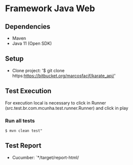 # Framework Java Web

## Dependencies

* Maven
* Java 11 (Open SDK)
## Setup

* Clone project: '$ git clone https:https://bitbucket.org/marcosfacjf/karate_api/'

## Test Execution
For execution local is necessary to click in Runner (src.test.br.com.mcunha.test.runner.Runner) and click in play


### Run all tests

`$ mvn clean test"`

## Test Report
* Cucumber: `*/target/report-html/


